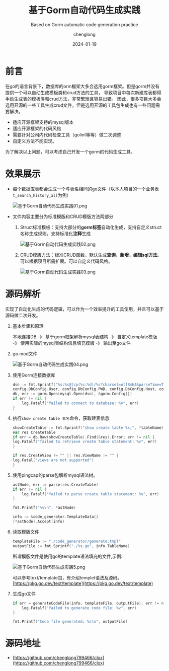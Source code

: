 ﻿---
layout:     post
title:      基于Gorm自动代码生成实践
subtitle:   Based on Gorm automatic code generation practice
date:       2024-01-19
author:     chenglong
header-img: img/post-bg-ios9-web.jpg
catalog: true
tags:

- Mysql
- Golang

---

# 前言

在go的语言背景下，数据库的orm框架大多会选用gorm框架。但是gorm并没有提供一个可以自动生成模板类和crud方法的工具，
导致项目中每次新建库表都得手动生成表的模板类和crud方法，非常繁琐且容易出错。
因此，很多项目大多会选用开源的一些工具生成crud文件，但是选用开源的工具包生成也有一些问题需要解决。

- 适应开源框架支持的mysql版本
- 适应开源框架的代码风格
- 需要针对公司内代码检查工具（golint等等）做二次调整
- 自定义方法不能实现。

为了解决以上问题，可以考虑自己开发一个gorm的代码生成工具。

# 效果展示

- 每个数据库表都会生成一个与表名相同的go文件（以本人项目的一个业务表`t_search_history_all`为例）

  ![基于Gorm自动代码生成实践01.png](https://chenglong799466.github.io/img/基于Gorm自动代码生成实践01.png)

- 文件内容主要分为标准模版和CRUD模版方法两部分
    1. Struct标准模板：支持大部分的**gorm标签**自动化生成，支持自定义struct名称生成规则，支持标准化**注释**生成

       ![基于Gorm自动代码生成实践02.png](https%3A%2F%2Fchenglong799466.github.io%2Fimg%2F%E5%9F%BA%E4%BA%8EGorm%E8%87%AA%E5%8A%A8%E4%BB%A3%E7%A0%81%E7%94%9F%E6%88%90%E5%AE%9E%E8%B7%B502.png)
  
    2. CRUD模版方法：标准CRUD函数，默认生成**查询，新增，编辑sql方法**。可以根据项目所需扩展。可以自定义代码风格。
  
       ![基于Gorm自动代码生成实践03.png](https%3A%2F%2Fchenglong799466.github.io%2Fimg%2F%E5%9F%BA%E4%BA%8EGorm%E8%87%AA%E5%8A%A8%E4%BB%A3%E7%A0%81%E7%94%9F%E6%88%90%E5%AE%9E%E8%B7%B503.png)

# 源码解析

实现了自动化生成的代码逻辑，可以作为一个效率提升的工具使用，并且可以基于源码做二次开发。

1. 基本步骤和原理

   本地连接DB -》 基于gorm框架解析mysql表结构 -》 自定义template模版 -》 使用实际的mysql表结构信息填充模版 -》 输出至go文件
2. go.mod文件

   ![基于Gorm自动代码生成实践04.png](https%3A%2F%2Fchenglong799466.github.io%2Fimg%2F%E5%9F%BA%E4%BA%8EGorm%E8%87%AA%E5%8A%A8%E4%BB%A3%E7%A0%81%E7%94%9F%E6%88%90%E5%AE%9E%E8%B7%B504.png)
3. 使用Gorm连接数据库

    ```go
    dsn := fmt.Sprintf("%s:%s@tcp(%s:%d)/%s?charset=utf8mb4&parseTime=True&loc=Local",
    config.DbConfig.User, config.DbConfig.PWD, config.DbConfig.Host, config.DbConfig.Port, config.DbConfig.DataBase)
	db, err := gorm.Open(mysql.Open(dsn), &gorm.Config{})
    if err != nil {
        log.Fatalf("failed to connect to database: %v", err)
    }
    ```
4. 执行`show create table 表名`命令，获取建表信息

   ```go
   showCreateTable := fmt.Sprintf("show create table %s;", *tableName)
   var res CreateTable
   if err = db.Raw(showCreateTable).Find(&res).Error; err != nil {
   log.Fatalf("failed to retrieve create table statement: %v", err)
   }

   if res.CreateView != "" || res.ViewName != "" {
   log.Fatal("views are not supported")
   }
   ```

5. 使用pingcap的parse包解析mysql语法树。

    ```go
	astNode, err := parse(res.CreateTable)
	if err != nil {
		log.Fatalf("failed to parse create table statement: %v", err)
	}

	fmt.Printf("%v\n", *astNode)

	info := &code_generator.TemplateData{}
	(*astNode).Accept(info)
    ```

6. 读取模版文件

    ```go
    templateFile := "./code_generator/generate.tmpl"
    outputFile := fmt.Sprintf("./%s.go", info.TableName)

    ```

   所谓模版文件是使用go的template语法填充的文件,示例:

   ![基于Gorm自动代码生成实践5.png](https%3A%2F%2Fchenglong799466.github.io%2Fimg%2F%E5%9F%BA%E4%BA%8EGorm%E8%87%AA%E5%8A%A8%E4%BB%A3%E7%A0%81%E7%94%9F%E6%88%90%E5%AE%9E%E8%B7%B55.png)

   可以参考text/template包，有介绍templet语法及源码。[https://pkg.go.dev/text/template](https://pkg.go.dev/text/template)

7. 生成go文件

    ```go
    if err = generateCodeFile(info, templateFile, outputFile); err != nil {
		log.Fatalf("failed to generate code file: %v", err)
	}

	fmt.Printf("Code file generated: %s\n", outputFile)
    ```

# 源码地址

- [https://github.com/chenglong799466/clox](https://github.com/chenglong799466/clox)
 




